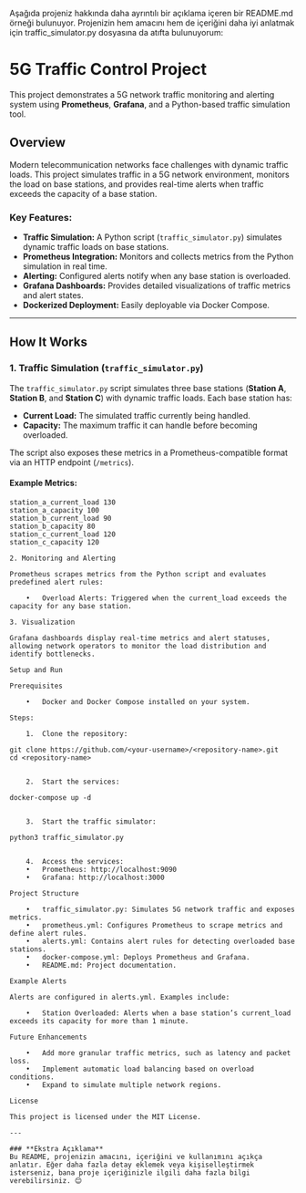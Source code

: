 Aşağıda projeniz hakkında daha ayrıntılı bir açıklama içeren bir README.md örneği bulunuyor. Projenizin hem amacını hem de içeriğini daha iyi anlatmak için traffic_simulator.py dosyasına da atıfta bulunuyorum:

# 5G Traffic Control Project

This project demonstrates a 5G network traffic monitoring and alerting system using **Prometheus**, **Grafana**, and a Python-based traffic simulation tool.

## Overview

Modern telecommunication networks face challenges with dynamic traffic loads. This project simulates traffic in a 5G network environment, monitors the load on base stations, and provides real-time alerts when traffic exceeds the capacity of a base station.

### Key Features:
- **Traffic Simulation:** A Python script (`traffic_simulator.py`) simulates dynamic traffic loads on base stations.
- **Prometheus Integration:** Monitors and collects metrics from the Python simulation in real time.
- **Alerting:** Configured alerts notify when any base station is overloaded.
- **Grafana Dashboards:** Provides detailed visualizations of traffic metrics and alert states.
- **Dockerized Deployment:** Easily deployable via Docker Compose.

---

## How It Works

### 1. Traffic Simulation (`traffic_simulator.py`)
The `traffic_simulator.py` script simulates three base stations (**Station A**, **Station B**, and **Station C**) with dynamic traffic loads. Each base station has:
- **Current Load:** The simulated traffic currently being handled.
- **Capacity:** The maximum traffic it can handle before becoming overloaded.

The script also exposes these metrics in a Prometheus-compatible format via an HTTP endpoint (`/metrics`).

#### Example Metrics:
```plaintext
station_a_current_load 130
station_a_capacity 100
station_b_current_load 90
station_b_capacity 80
station_c_current_load 120
station_c_capacity 120

2. Monitoring and Alerting

Prometheus scrapes metrics from the Python script and evaluates predefined alert rules:

	•	Overload Alerts: Triggered when the current_load exceeds the capacity for any base station.

3. Visualization

Grafana dashboards display real-time metrics and alert statuses, allowing network operators to monitor the load distribution and identify bottlenecks.

Setup and Run

Prerequisites

	•	Docker and Docker Compose installed on your system.

Steps:

	1.	Clone the repository:

git clone https://github.com/<your-username>/<repository-name>.git
cd <repository-name>


	2.	Start the services:

docker-compose up -d


	3.	Start the traffic simulator:

python3 traffic_simulator.py


	4.	Access the services:
	•	Prometheus: http://localhost:9090
	•	Grafana: http://localhost:3000

Project Structure

	•	traffic_simulator.py: Simulates 5G network traffic and exposes metrics.
	•	prometheus.yml: Configures Prometheus to scrape metrics and define alert rules.
	•	alerts.yml: Contains alert rules for detecting overloaded base stations.
	•	docker-compose.yml: Deploys Prometheus and Grafana.
	•	README.md: Project documentation.

Example Alerts

Alerts are configured in alerts.yml. Examples include:

	•	Station Overloaded: Alerts when a base station’s current_load exceeds its capacity for more than 1 minute.

Future Enhancements

	•	Add more granular traffic metrics, such as latency and packet loss.
	•	Implement automatic load balancing based on overload conditions.
	•	Expand to simulate multiple network regions.

License

This project is licensed under the MIT License.

---

### **Ekstra Açıklama**
Bu README, projenizin amacını, içeriğini ve kullanımını açıkça anlatır. Eğer daha fazla detay eklemek veya kişiselleştirmek isterseniz, bana proje içeriğinizle ilgili daha fazla bilgi verebilirsiniz. 😊
